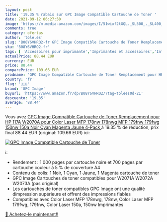 ```yaml
---
layout: post
title: '19.35 % rabais sur GPC Image Compatible Cartouche de Toner '
date: 2021-09-12 06:27:50
image: 'https://m.media-amazon.com/images/I/51wixf2tGQL._SL500_._SL400_.jpg'
comments: true
category: ofertas
author: 'tole.es'
slug: 'B08Y6VHRQ2-fr GPC Image Compatible Cartouche de Toner Remplacement pour...'
sku: 'B08Y6VHRQ2-fr'
tags: [ 'Accessoires pour imprimante','Imprimantes et accessoires','Informatique','Toners','gpc image', ]
actualPrice: 88.44 EUR
currency: EUR
price: 88.44
comparePrice: 109.66 EUR
prodname: 'GPC Image Compatible Cartouche de Toner Remplacement pour HP 117A W2070A pour Color Laser MFP 178nw 178nwg MFP 179fnw 179fwg 150nw 150a  Noir Cyan Magenta Jaune  4-Pack '
country: 'fr'
flag: '🇫🇷'
brand: 'GPC Image'
buyurl: 'https://www.amazon.fr/dp/B08Y6VHRQ2/?tag=tolees0d-21'
descuento: '19.35'
average: '88.44'
---
```


Vous avez [GPC Image Compatible Cartouche de Toner Remplacement pour HP 117A W2070A pour Color Laser MFP 178nw 178nwg MFP 179fnw 179fwg 150nw 150a  Noir Cyan Magenta Jaune  4-Pack ](https://www.amazon.fr/dp/B08Y6VHRQ2/?tag=tolees0d-21)  à  19.35 % de réduction, prix final  88.44 EUR (original: 109.66 EUR) ici:

[![GPC Image Compatible Cartouche de Toner ](https://m.media-amazon.com/images/I/51wixf2tGQL._SL500_._SL400_.jpg)](https://www.amazon.fr/dp/B08Y6VHRQ2/?tag=tolees0d-21)

ℹ️:

- Rendement : 1 000 pages par cartouche noire et 700 pages par cartouche couleur à 5 % de couverture A4
- Contenu du colis: 1 Noir, 1 Cyan, 1 Jaune, 1 Magenta cartouche de toner
- GPC Image Cartouches de toner compatibles pour W2071A W2072A W2073A (pas original)
- Les cartouches de toner compatibles GPC Image ont une qualité dimpression supérieure et offrent des impressions fiables
- Compatibles avec Color Laser MFP 178nwg, 178nw, Color Laser MFP 179fwg, 179fnw, Color Laser 150a, 150nw Imprimantes

[🛒 Achetez-le maintenant!!](https://www.amazon.fr/dp/B08Y6VHRQ2/?tag=tolees0d-21)
